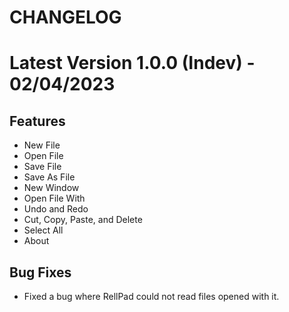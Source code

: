 # CHANGELOG

# Latest Version 1.0.0 (Indev) - 02/04/2023

## Features
- New File
- Open File
- Save File
- Save As File
- New Window
- Open File With
- Undo and Redo
- Cut, Copy, Paste, and Delete
- Select All
- About

## Bug Fixes
- Fixed a bug where RellPad could not read files opened with it.
